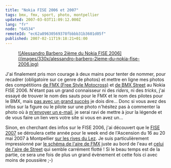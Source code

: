 ```yaml
---
title: "Nokia FISE 2006 et 2007"
tags: bmx, fmx, sport, photo, montpellier
updated: 2007-03-03T11:09:12.000Z
lang: "fr"
node: "64534"
remoteId: "ec62a89630569378fbbbb31b3601d05f"
published: 2007-02-11T19:18:21+01:00
---
```

 


<figure class="object-left"><a href="/images/alessandro-barbero-2ieme-du-nokia-fise-2006.jpg">![Alessandro Barbero 2ième du Nokia FISE 2006](/images/330x/alessandro-barbero-2ieme-du-nokia-fise-2006.jpg)
</a></figure>


J'ai finalement pris mon courage à deux mains pour tenter de nommer, pour recadrer (obligatoire sur ce genre de photos) et mettre en ligne mes photos des compétitions [de FMX (Free Style Motocross)](http://photos.pwet.fr/galeries/nokia-fise-2006-fmx/) et [de BMX Street](http://photos.pwet.fr/galeries/nokia-fise-2006-bmx-street/) au Nokia FISE 2006. N'étant pas un grand connaisseur ni des *riders*, ni des *tricks*, j'ai essayé de trouver le nom des sauts pour le FMX et le nom des pilotes pour le BMX, mais [pas avec un grand succès](http://photos.pwet.fr/galeries/nokia-fise-2006-bmx-street//) je dois dire... Donc si vous avez des infos sur la figure ou le pilote sur une photo n'hésitez pas à commenter la photo où à [m'envoyer un e-mail](mailto:dpobel@free.fr), je serai ravi de mettre à jour la légende et de vous faire un lien vers votre site si vous en avez un...

 
Sinon, en cherchant des infos sur le FISE 2006, j'ai découvert que le [FISE 2007](http://www.nokiafise.com/) se déroulera cette année pour le week end de l'Ascension du 16 au 20 mai 2007 à Montpellier [sur les rives du Lez](http://maps.google.fr/?ie=UTF8&amp;z=18&amp;ll=43.606674,3.897877&amp;spn=0.002735,0.005021&amp;t=k&amp;om=1). Je suis particulièrement impressionné par [le schéma de l'aire de FMX](http://www.nokiafise.com/moto.php) juste au bord de l'eau et [celui de l'aire de Street](http://www.nokiafise.com/bmx.php) qui semble carrément flotté ! Si le beau temps est de la partie, ce sera une fois de plus un grand évènement et cette fois ci avec moins de poussière ;-)

